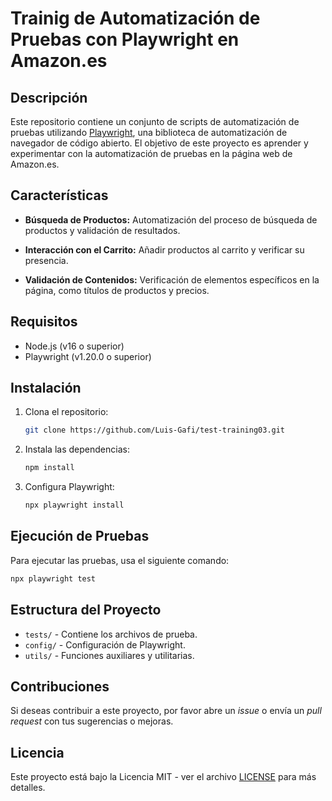# Trainig de Automatización de Pruebas con Playwright en Amazon.es

## Descripción

Este repositorio contiene un conjunto de scripts de automatización de pruebas utilizando [Playwright](https://playwright.dev/), una biblioteca de automatización de navegador de código abierto. El objetivo de este proyecto es aprender y experimentar con la automatización de pruebas en la página web de Amazon.es.

## Características

- **Búsqueda de Productos:** Automatización del proceso de búsqueda de productos y validación de resultados.
- **Interacción con el Carrito:** Añadir productos al carrito y verificar su presencia.

- **Validación de Contenidos:** Verificación de elementos específicos en la página, como títulos de productos y precios.

## Requisitos

- Node.js (v16 o superior)
- Playwright (v1.20.0 o superior)

## Instalación

1. Clona el repositorio:

    ```bash
    git clone https://github.com/Luis-Gafi/test-training03.git
    ```

2. Instala las dependencias:

    ```bash
    npm install
    ```

3. Configura Playwright:

    ```bash
    npx playwright install
    ```

## Ejecución de Pruebas

Para ejecutar las pruebas, usa el siguiente comando:

```bash
npx playwright test
```

## Estructura del Proyecto

- `tests/` - Contiene los archivos de prueba.
- `config/` - Configuración de Playwright.
- `utils/` - Funciones auxiliares y utilitarias.

## Contribuciones

Si deseas contribuir a este proyecto, por favor abre un _issue_ o envía un _pull request_ con tus sugerencias o mejoras.

## Licencia

Este proyecto está bajo la Licencia MIT - ver el archivo [LICENSE](LICENSE) para más detalles.
